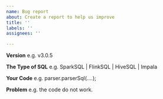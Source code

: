 ```yaml
---
name: Bug report
about: Create a report to help us improve
title: ''
labels: ''
assignees: ''

---
```

**Version**
e.g. v3.0.5

**The Type of SQL**
e.g. SparkSQL | FlinkSQL | HiveSQL | Impala

**Your Code**
e.g. parser.parserSql(....);

**Problem**
e.g. the code do not work.
